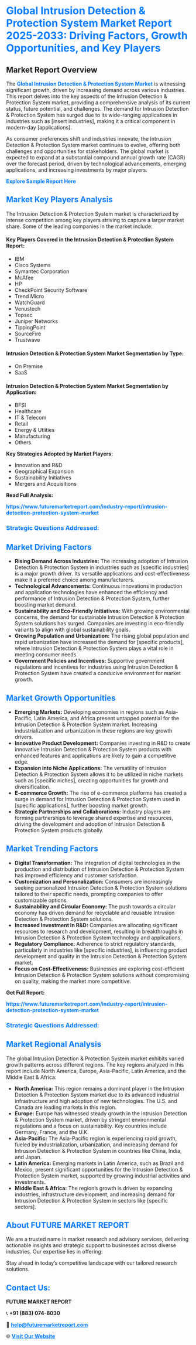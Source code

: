 <h1 style="color: #007BFF;">Global Intrusion Detection & Protection System Market Report 2025-2033: Driving Factors, Growth Opportunities, and Key Players</h1>

<section id="overview">
<h2>Market Report Overview</h2>
<p>The <a href="https://www.futuremarketreport.com/industry-report/intrusion-detection-protection-system-market" style="color: #007BFF; text-decoration: none;"><strong>Global Intrusion Detection & Protection System Market</strong></a> is witnessing significant growth, driven by increasing demand across various industries. This report delves into the key aspects of the Intrusion Detection & Protection System market, providing a comprehensive analysis of its current status, future potential, and challenges. The demand for Intrusion Detection & Protection System has surged due to its wide-ranging applications in industries such as [insert industries], making it a critical component in modern-day [applications].</p>
<p>As consumer preferences shift and industries innovate, the Intrusion Detection & Protection System market continues to evolve, offering both challenges and opportunities for stakeholders. The global market is expected to expand at a substantial compound annual growth rate (CAGR) over the forecast period, driven by technological advancements, emerging applications, and increasing investments by major players.</p>
</section>

<section id="overview">
<p><a href="https://www.futuremarketreport.com/request-sample/reportId=58280" style="color: #007BFF; text-decoration: none;"><strong>Explore Sample Report Here</strong></a></p>
</section>

<section id="key-players">
<h2 style="color: #007BFF;">Market Key Players Analysis</h2>
<p>The Intrusion Detection & Protection System market is characterized by intense competition among key players striving to capture a larger market share. Some of the leading companies in the market include:</p>
<h4>Key Players Covered in the Intrusion Detection & Protection System Report:</h4>
<ul><li>IBM</li><li>Cisco Systems</li><li>Symantec Corporation</li><li>McAfee</li><li>HP</li><li>CheckPoint Security Software</li><li>Trend Micro</li><li>WatchGuard</li><li>Venustech</li><li>Topsec</li><li>Juniper Networks</li><li>TippingPoint</li><li>SourceFire</li><li>Trustwave</li></ul>
<h4>Intrusion Detection & Protection System Market Segmentation by Type:</h4>
<ul><li>On Premise</li><li>SaaS</li></ul>

<h4>Intrusion Detection & Protection System Market Segmentation by Application:</h4>
<ul><li>BFSI</li><li>Healthcare</li><li>IT &amp; Telecom</li><li>Retail</li><li>Energy &amp; Utlities</li><li>Manufacturing</li><li>Others</li></ul>
<p><strong>Key Strategies Adopted by Market Players:</strong></p>
<ul>
<li>Innovation and R&D</li>
<li>Geographical Expansion</li>
<li>Sustainability Initiatives</li>
<li>Mergers and Acquisitions</li>
</ul>
</section>

<section>
<p><strong>Read Full Analysis: </strong></p><a href="https://www.futuremarketreport.com/industry-report/intrusion-detection-protection-system-market" style="color: #007BFF; text-decoration: none;"><strong>https://www.futuremarketreport.com/industry-report/intrusion-detection-protection-system-market</strong></a>
<h3 style="color: #007BFF;">Strategic Questions Addressed:</h3>
</section>

<section id="driving-factors">
<h2 style="color: #007BFF;">Market Driving Factors</h2>
<ul>
<li><strong>Rising Demand Across Industries:</strong> The increasing adoption of Intrusion Detection & Protection System in industries such as [specific industries] is a major growth driver. Its versatile applications and cost-effectiveness make it a preferred choice among manufacturers.</li>
<li><strong>Technological Advancements:</strong> Continuous innovations in production and application technologies have enhanced the efficiency and performance of Intrusion Detection & Protection System, further boosting market demand.</li>
<li><strong>Sustainability and Eco-Friendly Initiatives:</strong> With growing environmental concerns, the demand for sustainable Intrusion Detection & Protection System solutions has surged. Companies are investing in eco-friendly variants to align with global sustainability goals.</li>
<li><strong>Growing Population and Urbanization:</strong> The rising global population and rapid urbanization have increased the demand for [specific products], where Intrusion Detection & Protection System plays a vital role in meeting consumer needs.</li>
<li><strong>Government Policies and Incentives:</strong> Supportive government regulations and incentives for industries using Intrusion Detection & Protection System have created a conducive environment for market growth.</li>
</ul>
</section>

<section id="growth-opportunities">
<h2 style="color: #007BFF;">Market Growth Opportunities</h2>
<ul>
<li><strong>Emerging Markets:</strong> Developing economies in regions such as Asia-Pacific, Latin America, and Africa present untapped potential for the Intrusion Detection & Protection System market. Increasing industrialization and urbanization in these regions are key growth drivers.</li>
<li><strong>Innovative Product Development:</strong> Companies investing in R&D to create innovative Intrusion Detection & Protection System products with enhanced features and applications are likely to gain a competitive edge.</li>
<li><strong>Expansion into Niche Applications:</strong> The versatility of Intrusion Detection & Protection System allows it to be utilized in niche markets such as [specific niches], creating opportunities for growth and diversification.</li>
<li><strong>E-commerce Growth:</strong> The rise of e-commerce platforms has created a surge in demand for Intrusion Detection & Protection System used in [specific applications], further boosting market growth.</li>
<li><strong>Strategic Partnerships and Collaborations:</strong> Industry players are forming partnerships to leverage shared expertise and resources, driving the development and adoption of Intrusion Detection & Protection System products globally.</li>
</ul>
</section>

<section id="trending-factors">
<h2 style="color: #007BFF;">Market Trending Factors</h2>
<ul>
<li><strong>Digital Transformation:</strong> The integration of digital technologies in the production and distribution of Intrusion Detection & Protection System has improved efficiency and customer satisfaction.</li>
<li><strong>Customization and Personalization:</strong> Consumers are increasingly seeking personalized Intrusion Detection & Protection System solutions tailored to their specific needs, prompting companies to offer customizable options.</li>
<li><strong>Sustainability and Circular Economy:</strong> The push towards a circular economy has driven demand for recyclable and reusable Intrusion Detection & Protection System solutions.</li>
<li><strong>Increased Investment in R&D:</strong> Companies are allocating significant resources to research and development, resulting in breakthroughs in Intrusion Detection & Protection System technology and applications.</li>
<li><strong>Regulatory Compliance:</strong> Adherence to strict regulatory standards, particularly in industries like [specific industries], is influencing product development and quality in the Intrusion Detection & Protection System market.</li>
<li><strong>Focus on Cost-Effectiveness:</strong> Businesses are exploring cost-efficient Intrusion Detection & Protection System solutions without compromising on quality, making the market more competitive.</li>
</ul>
</section>

<section>
<p><strong>Get Full Report: </strong></p><a href="https://www.futuremarketreport.com/industry-report/intrusion-detection-protection-system-market" style="color: #007BFF; text-decoration: none;"><strong>https://www.futuremarketreport.com/industry-report/intrusion-detection-protection-system-market</strong></a>
<h3 style="color: #007BFF;">Strategic Questions Addressed:</h3>
</section>


<section id="regional-analysis">
<h2 style="color: #007BFF;">Market Regional Analysis</h2>
<p>The global Intrusion Detection & Protection System market exhibits varied growth patterns across different regions. The key regions analyzed in this report include North America, Europe, Asia-Pacific, Latin America, and the Middle East & Africa:</p>
<ul>
<li><strong>North America:</strong> This region remains a dominant player in the Intrusion Detection & Protection System market due to its advanced industrial infrastructure and high adoption of new technologies. The U.S. and Canada are leading markets in this region.</li>
<li><strong>Europe:</strong> Europe has witnessed steady growth in the Intrusion Detection & Protection System market, driven by stringent environmental regulations and a focus on sustainability. Key countries include Germany, France, and the U.K.</li>
<li><strong>Asia-Pacific:</strong> The Asia-Pacific region is experiencing rapid growth, fueled by industrialization, urbanization, and increasing demand for Intrusion Detection & Protection System in countries like China, India, and Japan.</li>
<li><strong>Latin America:</strong> Emerging markets in Latin America, such as Brazil and Mexico, present significant opportunities for the Intrusion Detection & Protection System market, supported by growing industrial activities and investments.</li>
<li><strong>Middle East & Africa:</strong> The region’s growth is driven by expanding industries, infrastructure development, and increasing demand for Intrusion Detection & Protection System in sectors like [specific sectors].</li>
</ul>
</section>

<footer>
<h2 style="color: #007BFF;">About FUTURE MARKET REPORT</h2>
<p>We are a trusted name in market research and advisory services, delivering actionable insights and strategic support to businesses across diverse industries. Our expertise lies in offering:</p>

<p>Stay ahead in today’s competitive landscape with our tailored research solutions.</p>

<h2 style="color: #007BFF;">Contact Us:</h2>
<p><strong>FUTURE MARKET REPORT</strong></p>
<p>📞 <strong>+91 (883) 074-8030</strong></p>
<p>📧 <strong><a href="mailto:help@futuremarketreport.com" style="color: #007BFF;">help@futuremarketreport.com</a></strong></p>
<p>🌐 <strong><a href="https://www.futuremarketreport.com/" style="color: #007BFF;">Visit Our Website</a></strong></p>
</footer>